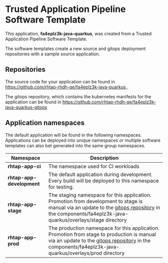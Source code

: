 # Trusted Application Pipeline Software Template

This application, **fa4eplz3k-java-quarkus**, was created from a Trusted Application Pipeline Software Template.

The software templates create a new source and gitops deployment repositories with a sample source application. 

## Repositories

The source code for your application can be found in [https://github.com/rhtap-rhdh-qe/fa4eplz3k-java-quarkus ](https://github.com/rhtap-rhdh-qe/fa4eplz3k-java-quarkus ).
 
The gitops repository, which contains the kubernetes manifests for the application can be found in 
[https://github.com/rhtap-rhdh-qe/fa4eplz3k-java-quarkus-gitops ](https://github.com/rhtap-rhdh-qe/fa4eplz3k-java-quarkus-gitops ) 

## Application namespaces 

The default application will be found in the following namespaces. Applications can be deployed into unique namespaces or multiple software templates can also bet generated into the same group namespaces.  

|  Namespace   |  Description   |  
| -------- | -------- |
| **rhtap-app-ci** | The namespace used for CI workloads |
| **rhtap-app-development** | The default application during development. Every build will be deployed to this namespace for testing. |
| **rhtap-app-stage** | The staging namespace for this application. Promotion from development to stage is manual via an update to the [gitops repository](https://github.com/rhtap-rhdh-qe/fa4eplz3k-java-quarkus-gitops ) in the components/fa4eplz3k-java-quarkus/overlays/stage directory |
| **rhtap-app-prod** | The production namespace for this application. Promotion from stage to production is manual via an update to the [gitops repository](https://github.com/rhtap-rhdh-qe/fa4eplz3k-java-quarkus-gitops ) in the components/fa4eplz3k-java-quarkus/overlays/prod directory |